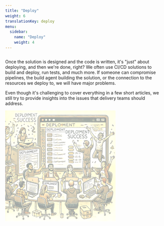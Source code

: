 ```yaml
---
title: "Deploy"
weight: 6
translationKey: deploy
menu:
  sidebar:
    name: "Deploy"
    weight: 4
---
```


<div class="row category-intro">
    <div class="column">
        <p>
            Once the solution is designed and the code is written, it's "just" about deploying, and then we're done, right? We often use CI/CD solutions to build and deploy, run tests, and much more.
            If someone can compromise pipelines, the build agent building the solution, or the connection to the resources we deploy to, we will have major problems.
        </p>
        <p>
            Even though it's challenging to cover everything in a few short articles, we still try to provide insights into the issues that delivery teams should address.
        </p>
    </div>
    <div class="column">
        <img src="./p_deployment.png" width="70%" />
    </div>
</div>
